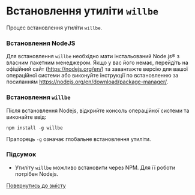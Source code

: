 # Встановлення утиліти `willbe`

Процес встановлення утиліти `willbe`.

### Встановлення NodeJS
Для встановлення `willbe` необхідно мати інстальований Node.js® з власним пакетним менеджером. Якщо у вас його немає, перейдіть на офіційний сайт (<https://nodejs.org/en/>) та завантажте версію для вашої операційної системи або виконуйте інструкції по встановленню за посиланням <https://nodejs.org/en/download/package-manager/>. 

### Встановлення `willbe`
Після встановлення Nodejs, відкрийте консоль операційної системи та виконайте ввід:

```
npm install -g willbe

```

Прапорець `-g` означає глобальне встановлення утиліти.  

### Підсумок
- Утиліту `willbe` можливо встановити через NPM. Для її роботи потрібен Nodejs.
 
[Повернутись до змісту](../README.md#tutorials)